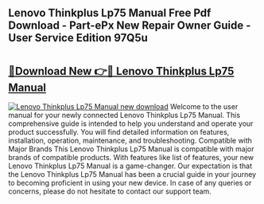 ## Lenovo Thinkplus Lp75 Manual Free Pdf Download - Part-ePx New Repair Owner Guide - User Service Edition 97Q5u

# <h2><a href="http://bc98649.oget.top/?id=Lenovo+Thinkplus+Lp75+Manual">🔗Download New 👉🔴 Lenovo Thinkplus Lp75 Manual</a></h2>

[![Lenovo Thinkplus Lp75 Manual new download](https://i.imgur.com/5g1atiW.png)](http://bc98649.oget.top/?id=Lenovo+Thinkplus+Lp75+Manual)
Welcome to the user manual for your newly connected Lenovo Thinkplus Lp75 Manual. This comprehensive guide is intended to help you understand and operate your product successfully. You will find detailed information on features, installation, operation, maintenance, and troubleshooting. Compatible with Major Brands This Lenovo Thinkplus Lp75 Manual is compatible with major brands of compatible products. With features like list of features, your new Lenovo Thinkplus Lp75 Manual is a game-changer. Our expectation is that the Lenovo Thinkplus Lp75 Manual has been a crucial guide in your journey to becoming proficient in using your new device. In case of any queries or concerns, please do not hesitate to contact our support team.
